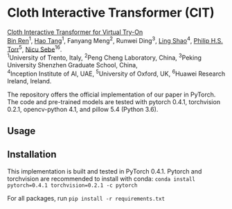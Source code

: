 # Cloth Interactive Transformer (CIT)

[Cloth Interactive Transformer for Virtual Try-On](https://arxiv.org/abs/2104.05519) <br> 
[Bin Ren](https://scholar.google.com/citations?user=Md9maLYAAAAJ&hl=en)<sup>1</sup>, [Hao Tang](http://disi.unitn.it/~hao.tang/)<sup>1</sup>, Fanyang Meng<sup>2</sup>, Runwei Ding<sup>3</sup>, [Ling Shao](https://scholar.google.com/citations?user=z84rLjoAAAAJ&hl=en)<sup>4</sup>, [Philip H.S. Torr](https://scholar.google.com/citations?user=kPxa2w0AAAAJ&hl=en)<sup>5</sup>, [Nicu Sebe](https://scholar.google.com/citations?user=stFCYOAAAAAJ&hl=en)<sup>16</sup>. <br> 
<sup>1</sup>University of Trento, Italy, 
<sup>2</sup>Peng Cheng Laboratory, China,
<sup>3</sup>Peking University Shenzhen Graduate School, China, <br>
<sup>4</sup>Inception Institute of AI, UAE,
<sup>5</sup>University of Oxford, UK,
<sup>6</sup>Huawei Research Ireland, Ireland.<br>

The repository offers the official implementation of our paper in PyTorch.
The code and pre-trained models are tested with pytorch 0.4.1, torchvision 0.2.1, opencv-python 4.1, and pillow 5.4 (Python 3.6).



## Usage


## Installation
This implementation is built and tested in PyTorch 0.4.1.
Pytorch and torchvision are recommended to install with conda: `conda install pytorch=0.4.1 torchvision=0.2.1 -c pytorch`

For all packages, run `pip install -r requirements.txt`
